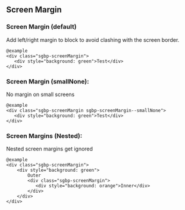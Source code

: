 ## Screen Margin

### Screen Margin (default)

Add left/right margin to block to avoid clashing with the screen border.

    @example
    <div class="sgbp-screenMargin">
       <div style="background: green">Test</div>
    </div>

### Screen Margin (smallNone):

No margin on small screens

    @example
    <div class="sgbp-screenMargin sgbp-screenMargin--smallNone">
       <div style="background: green">Test</div>
    </div>

### Screen Margins (Nested):

Nested screen margins get ignored

    @example
    <div class="sgbp-screenMargin">
        <div style="background: green">
            Outer
            <div class="sgbp-screenMargin">
               <div style="background: orange">Inner</div>
            </div>
        </div>
    </div>
